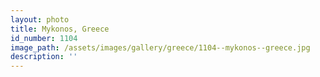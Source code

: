 ```yaml
---
layout: photo
title: Mykonos, Greece
id_number: 1104
image_path: /assets/images/gallery/greece/1104--mykonos--greece.jpg
description: ''
---
```

